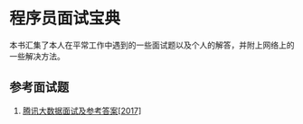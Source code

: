 # 程序员面试宝典

本书汇集了本人在平常工作中遇到的一些面试题以及个人的解答，并附上网络上的一些解决方法。

## 参考面试题

1. [腾讯大数据面试及参考答案[2017]](https://zuciwang.com/show/390046.html)
